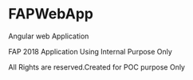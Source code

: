 # FAPWebApp
Angular web Application

FAP 2018 Application Using Internal Purpose Only

All Rights are reserved.Created for POC purpose Only
